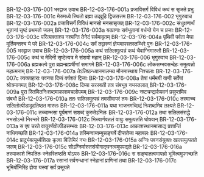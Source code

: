 BR-12-03-176-001  भरद्वाज उवाच
BR-12-03-176-001a प्रजाविसर्गं विविधं कथं स सृजते प्रभुः
BR-12-03-176-001c मेरुमध्ये स्थितो ब्रह्मा तद्ब्रूहि द्विजसत्तम
BR-12-03-176-002  भृगुरुवाच
BR-12-03-176-002a प्रजाविसर्गं विविधं मानसो मनसासृजत्
BR-12-03-176-002c संधुक्षणार्थं भूतानां सृष्टं प्रथमतो जलम्
BR-12-03-176-003a यत्प्राणाः सर्वभूतानां वर्धन्ते येन च प्रजाः
BR-12-03-176-003c परित्यक्ताश्च नश्यन्ति तेनेदं सर्वमावृतम्
BR-12-03-176-004a पृथिवी पर्वता मेघा मूर्तिमन्तश्च ये परे
BR-12-03-176-004c सर्वं तद्वारुणं ज्ञेयमापस्तस्तम्भिरे पुनः
BR-12-03-176-005  भरद्वाज उवाच
BR-12-03-176-005a कथं सलिलमुत्पन्नं कथं चैवाग्निमारुतौ
BR-12-03-176-005c कथं च मेदिनी सृष्टेत्यत्र मे संशयो महान्
BR-12-03-176-006  भृगुरुवाच
BR-12-03-176-006a ब्रह्मकल्पे पुरा ब्रह्मन्ब्रह्मर्षीणां समागमे
BR-12-03-176-006c लोकसम्भवसन्देहः समुत्पन्नो महात्मनाम्
BR-12-03-176-007a तेऽतिष्ठन्ध्यानमालम्ब्य मौनमास्थाय निश्चलाः
BR-12-03-176-007c त्यक्ताहाराः पवनपा दिव्यं वर्षशतं द्विजाः
BR-12-03-176-008a तेषां धर्ममयी वाणी सर्वेषां श्रोत्रमागमत्
BR-12-03-176-008c दिव्या सरस्वती तत्र संबभूव नभस्तलात्
BR-12-03-176-009a पुरा स्तिमितनिःशब्दमाकाशमचलोपमम्
BR-12-03-176-009c नष्टचन्द्रार्कपवनं प्रसुप्तमिव संबभौ
BR-12-03-176-010a ततः सलिलमुत्पन्नं तमसीवापरं तमः
BR-12-03-176-010c तस्माच्च सलिलोत्पीडादुदतिष्ठत मारुतः
BR-12-03-176-011a यथा भाजनमच्छिद्रं निःशब्दमिव लक्ष्यते
BR-12-03-176-011c तच्चाम्भसा पूर्यमाणं सशब्दं कुरुतेऽनिलः
BR-12-03-176-012a तथा सलिलसंरुद्धे नभसोऽन्ते निरन्तरे
BR-12-03-176-012c भित्त्वार्णवतलं वायुः समुत्पतति घोषवान्
BR-12-03-176-013a स एष चरते वायुरर्णवोत्पीडसम्भवः
BR-12-03-176-013c आकाशस्थानमासाद्य प्रशान्तिं नाधिगच्छति
BR-12-03-176-014a तस्मिन्वाय्वम्बुसङ्घर्षे दीप्ततेजा महाबलः
BR-12-03-176-014c प्रादुर्भवत्यूर्ध्वशिखः कृत्वा वितिमिरं नभः
BR-12-03-176-015a अग्निः पवनसंयुक्तः खात्समुत्पतते जलम्
BR-12-03-176-015c सोऽग्निर्मारुतसंयोगाद्घनत्वमुपपद्यते
BR-12-03-176-016a तस्याकाशे निपतितः स्नेहस्तिष्ठति योऽपरः
BR-12-03-176-016c स सङ्घातत्वमापन्नो भूमित्वमुपगच्छति
BR-12-03-176-017a रसानां सर्वगन्धानां स्नेहानां प्राणिनां तथा
BR-12-03-176-017c भूमिर्योनिरिह ज्ञेया यस्यां सर्वं प्रसूयते

